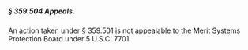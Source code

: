##### § 359.504 Appeals. #####

An action taken under § 359.501 is not appealable to the Merit Systems Protection Board under 5 U.S.C. 7701.
